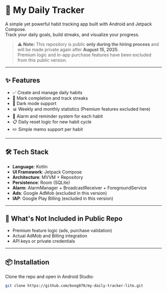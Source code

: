 # 📘 My Daily Tracker

A simple yet powerful habit tracking app built with Android and Jetpack Compose.  
Track your daily goals, build streaks, and visualize your progress.

> ⚠️ **Note:** This repository is public **only during the hiring process** and will be made private again after **August 15, 2025**.  
> Premium logic and in-app purchase features have been excluded from this public version.

---

## ✨ Features

- ✅ Create and manage daily habits
- 📅 Mark completion and track streaks
- 🌙 Dark mode support
- 📊 Weekly and monthly statistics (Premium features excluded here)
- 🔔 Alarm and reminder system for each habit
- 📋 Daily reset logic for new habit cycle
- ✏️ Simple memo support per habit

---

## 🛠️ Tech Stack

- **Language**: Kotlin
- **UI Framework**: Jetpack Compose
- **Architecture**: MVVM + Repository
- **Persistence**: Room (SQLite)
- **Alarm**: AlarmManager + BroadcastReceiver + ForegroundService
- **Ads**: Google AdMob (excluded in this version)
- **IAP**: Google Play Billing (excluded in this version)

---

## 🚫 What's Not Included in Public Repo

- Premium feature logic (ads, purchase validation)
- Actual AdMob and Billing integration
- API keys or private credentials

---

## 📦 Installation

Clone the repo and open in Android Studio:

```bash
git clone https://github.com/bong070/my-daily-tracker-lite.git
